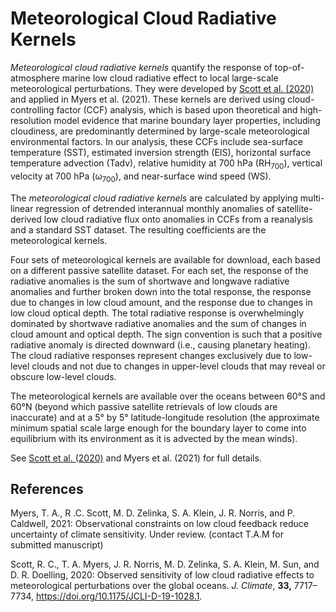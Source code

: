# Meteorological Cloud Radiative Kernels

*Meteorological cloud radiative kernels* quantify the response of top-of-atmosphere marine low cloud radiative effect to local large-scale meteorological perturbations.  They were developed by [Scott et al. (2020)](https://doi.org/10.1175/JCLI-D-19-1028.1) and applied in Myers et al. (2021).  These kernels are derived using cloud-controlling factor (CCF) analysis, which is based upon theoretical and high-resolution model evidence that marine boundary layer properties, including cloudiness, are predominantly determined by large-scale meteorological environmental factors.  In our analysis, these CCFs include sea-surface temperature (SST), estimated inversion strength (EIS), horizontal surface temperature advection (Tadv), relative humidity at 700 hPa (RH<sub>700</sub>), vertical velocity at 700 hPa (ω<sub>700</sub>), and near-surface wind speed (WS).  

The *meteorological cloud radiative kernels* are calculated by applying multi-linear regression of detrended interannual monthly anomalies of satellite-derived low cloud radiative flux onto anomalies in CCFs from a reanalysis and a standard SST dataset.  The resulting coefficients are the meteorological kernels.

Four sets of meteorological kernels are available for download, each based on a different passive satellite dataset.  For each set, the response of the radiative anomalies is the sum of shortwave and longwave radiative anomalies and further broken down into the total response, the response due to changes in low cloud amount, and the response due to changes in low cloud optical depth.  The total radiative response is overwhelmingly dominated by shortwave radiative anomalies and the sum of changes in cloud amount and optical depth.  The sign convention is such that a positive radiative anomaly is directed downward (i.e., causing planetary heating).  The cloud radiative responses represent changes exclusively due to low-level clouds and not due to changes in upper-level clouds that may reveal or obscure low-level clouds.  

The meteorological kernels are available over the oceans between 60°S and 60°N (beyond which passive satellite retrievals of low clouds are inaccurate) and at a 5° by 5° latitude-longitude resolution (the approximate minimum spatial scale large enough for the boundary layer to come into equilibrium with its environment as it is advected by the mean winds).

See [Scott et al. (2020)](https://doi.org/10.1175/JCLI-D-19-1028.1) and Myers et al. (2021) for full details.

## References

Myers, T. A., R .C. Scott, M. D. Zelinka, S. A. Klein, J. R. Norris, and P. Caldwell, 2021: Observational constraints on low cloud feedback reduce uncertainty of climate sensitivity. Under review. (contact T.A.M for submitted manuscript)

Scott, R. C., T. A. Myers, J. R. Norris, M. D. Zelinka, S. A. Klein, M. Sun, and D. R. Doelling, 2020: Observed sensitivity of low cloud radiative effects to meteorological perturbations over the global oceans. *J. Climate*, **33,** 7717–7734, https://doi.org/10.1175/JCLI-D-19-1028.1.
